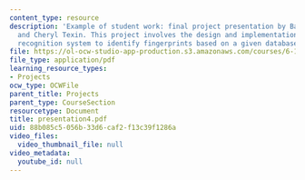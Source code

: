 ```yaml
---
content_type: resource
description: 'Example of student work: final project presentation by Bashira Chowdhury
  and Cheryl Texin. This project involves the design and implementation of an image
  recognition system to identify fingerprints based on a given database.'
file: https://ol-ocw-studio-app-production.s3.amazonaws.com/courses/6-111-introductory-digital-systems-laboratory-spring-2006/88b085c5056b33d6caf2f13c39f1286a_presentation4.pdf
file_type: application/pdf
learning_resource_types:
- Projects
ocw_type: OCWFile
parent_title: Projects
parent_type: CourseSection
resourcetype: Document
title: presentation4.pdf
uid: 88b085c5-056b-33d6-caf2-f13c39f1286a
video_files:
  video_thumbnail_file: null
video_metadata:
  youtube_id: null
---
```

